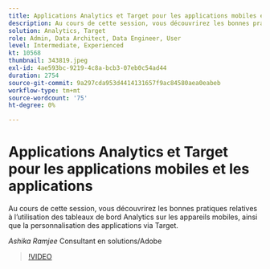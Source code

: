 ```yaml
---
title: Applications Analytics et Target pour les applications mobiles et les applications
description: Au cours de cette session, vous découvrirez les bonnes pratiques relatives à l’utilisation des tableaux de bord Analytics sur les appareils mobiles, ainsi que la personnalisation des applications via Target.
solution: Analytics, Target
role: Admin, Data Architect, Data Engineer, User
level: Intermediate, Experienced
kt: 10568
thumbnail: 343819.jpeg
exl-id: 4ae593bc-9219-4c8a-bcb3-07eb0c54ad44
duration: 2754
source-git-commit: 9a297cda953d4414131657f9ac84580aea0eabeb
workflow-type: tm+mt
source-wordcount: '75'
ht-degree: 0%

---
```


# Applications Analytics et Target pour les applications mobiles et les applications

Au cours de cette session, vous découvrirez les bonnes pratiques relatives à l’utilisation des tableaux de bord Analytics sur les appareils mobiles, ainsi que la personnalisation des applications via Target.

*Ashika Ramjee* Consultant en solutions/Adobe

>[!VIDEO](https://video.tv.adobe.com/v/343819/?quality=12&learn=on)
